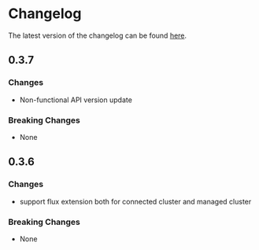 # Changelog

The latest version of the changelog can be found [here](https://github.com/Azure/bicep-registry-modules/blob/main/avm/res/kubernetes-configuration/flux-configuration/CHANGELOG.md).

## 0.3.7

### Changes

- Non-functional API version update

### Breaking Changes

- None

## 0.3.6

### Changes

- support flux extension both for connected cluster and managed cluster

### Breaking Changes

- None
